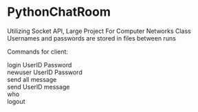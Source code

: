 # PythonChatRoom
Utilizing Socket API, Large Project For Computer Networks Class  
Usernames and passwords are stored in files between runs  
  
Commands for client:  
  
login UserID Password  
newuser UserID Password  
send all message  
send UserID message  
who  
logout  
